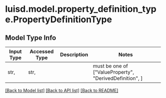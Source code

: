 # luisd.model.property_definition_type.PropertyDefinitionType

## Model Type Info
Input Type | Accessed Type | Description | Notes
------------ | ------------- | ------------- | -------------
str,  | str,  |  | must be one of ["ValueProperty", "DerivedDefinition", ] 

[[Back to Model list]](../../README.md#documentation-for-models) [[Back to API list]](../../README.md#documentation-for-api-endpoints) [[Back to README]](../../README.md)

